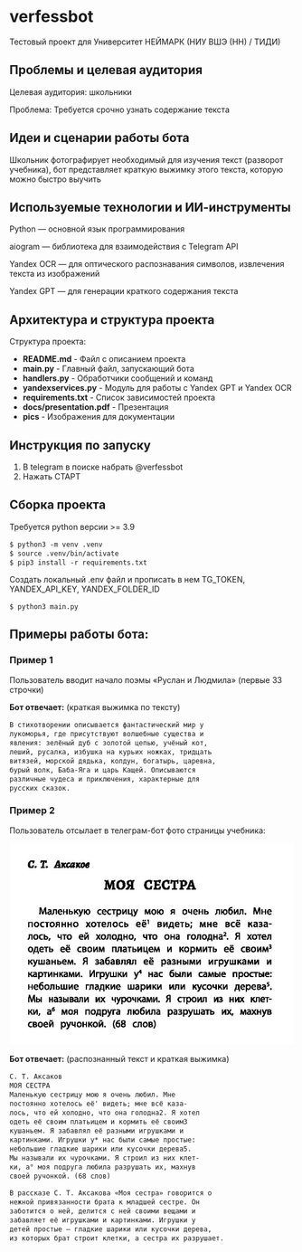 # verfessbot
Тестовый проект для Университет НЕЙМАРК (НИУ ВШЭ (НН) / ТИДИ)

## Проблемы и целевая аудитория 
    
Целевая аудитория: школьники

Проблема: Требуется срочно узнать содержание текста

## Идеи и сценарии работы бота

Школьник фотографирует необходимый для изучения текст
(разворот учебника), бот представляет краткую выжимку
этого текста, которую можно быстро выучить

## Используемые технологии и ИИ-инструменты

Python — основной язык программирования

aiogram — библиотека для взаимодействия с Telegram API

Yandex OCR — для оптического распознавания символов, извлечения текста из изображений

Yandex GPT — для генерации краткого содержания текста

## Архитектура и структура проекта

Структура проекта:

* **README.md** - Файл с описанием проекта
* **main.py** - Главный файл, запускающий бота
* **handlers.py** - Обработчики сообщений и команд
* **yandexservices.py** - Модуль для работы с Yandex GPT и Yandex OCR
* **requirements.txt** - Список зависимостей проекта
* **docs/presentation.pdf** - Презентация
* **pics** - Изображения для документации

## Инструкция по запуску

1. В telegram в поиске набрать @verfessbot
2. Нажать СТАРТ

## Сборка проекта

Требуется python версии >= 3.9

```shell
$ python3 -m venv .venv
$ source .venv/bin/activate
$ pip3 install -r requirements.txt
```

Создать локальный .env файл и прописать в нем TG_TOKEN, YANDEX_API_KEY, YANDEX_FOLDER_ID

```shell
$ python3 main.py
```

## Примеры работы бота:

### Пример 1

Пользователь вводит начало поэмы «Руслан и Людмила» (первые 33 строчки)

**Бот отвечает:** (краткая выжимка по тексту)

```text
В стихотворении описывается фантастический мир у
лукоморья, где присутствуют волшебные существа и
явления: зелёный дуб с золотой цепью, учёный кот,
леший, русалка, избушка на курьих ножках, тридцать
витязей, морской дядька, колдун, богатырь, царевна,
бурый волк, Баба-Яга и царь Кащей. Описываются
различные чудеса и приключения, характерные для
русских сказок.
```

### Пример 2

Пользователь отсылает в телеграм-бот фото страницы учебника:

![Тестовое изображение](pics/test.jpg)

**Бот отвечает:** (распознанный текст и краткая выжимка)

```text
C. Т. Аксаков
МОЯ СЕСТРА
Маленькую сестрицу мою я очень любил. Мне
постоянно хотелось её' видеть; мне всё каза-
лось, что ей холодно, что она голодна2. Я хотел
одеть её своим платьицем и кормить её своим3
кушаньем. Я забавлял её разными игрушками и
картинками. Игрушки у* нас были самые простые:
небольшие гладкие шарики или кусочки дерева5.
Мы называли их чурочками. Я строил из них клет-
ки, а° моя подруга любила разрушать их, махнув
своей ручонкой. (68 слов)
```
```text
В рассказе С. Т. Аксакова «Моя сестра» говорится о
нежной привязанности брата к младшей сестре. Он
заботится о ней, делится с ней своими вещами и
забавляет её игрушками и картинками. Игрушки у
детей простые — гладкие шарики или кусочки дерева,
из которых брат строит клетки, а сестра их разрушает.
```
